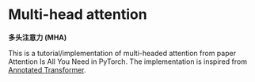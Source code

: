 # Multi-head attention

**多头注意力 (MHA)**

This is a tutorial/implementation of multi-headed attention from paper Attention Is All You Need in PyTorch. The implementation is inspired from [Annotated Transformer](https://nlp.seas.harvard.edu/2018/04/03/attention.html).








